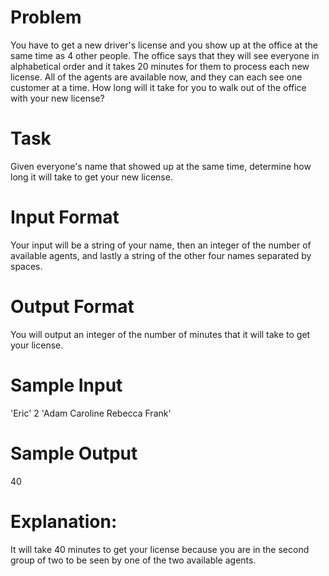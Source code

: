 # Problem
You have to get a new driver's license and you show up at the office at the same time as 4 other people. The office says that they will see everyone in alphabetical order and it takes 20 minutes for them to process each new license. All of the agents are available now, and they can each see one customer at a time. How long will it take for you to walk out of the office with your new license?

# Task
Given everyone's name that showed up at the same time, determine how long it will take to get your new license.

# Input Format
Your input will be a string of your name, then an integer of the number of available agents, and lastly a string of the other four names separated by spaces.

# Output Format
You will output an integer of the number of minutes that it will take to get your license.

# Sample Input
'Eric'
2
'Adam Caroline Rebecca Frank'

# Sample Output
40

# Explanation:
It will take 40 minutes to get your license because you are in the second group of two to be seen by one of the two available agents.
